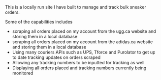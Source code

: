 This is a locally run site I have built to manage and track bulk sneaker orders.

Some of the capabilities includes
- scraping all orders placed on my account from the ugg.ca website and storing them in a local database
- scraping all orders placed on my account from the adidas.ca website and storing them in a local database
- Using many couriers APIs such as UPS, Tforce and Purolator to get up to date tracking updates on orders scraped
- Allowing any tracking numbers to be inputted for tracking as well
- Displaying all orders placed and tracking numbers currently being monitored
